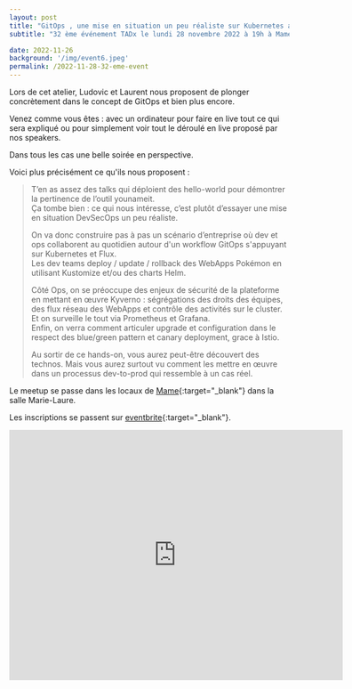 ```yaml
---
layout: post
title: "GitOps , une mise en situation un peu réaliste sur Kubernetes avec Flux"
subtitle: "32 ème événement TADx le lundi 28 novembre 2022 à 19h à Mame (Tours, 37)"

date: 2022-11-26
background: '/img/event6.jpeg'
permalink: /2022-11-28-32-eme-event
---
```


Lors de cet atelier, Ludovic et Laurent nous proposent de plonger concrètement dans le concept de GitOps et bien plus encore.  

Venez comme vous êtes : avec un ordinateur pour faire en live tout ce qui sera expliqué ou pour simplement voir tout le déroulé en live proposé par nos speakers.  

Dans tous les cas une belle soirée en perspective.  

Voici plus précisément ce qu'ils nous proposent : 
>T’en as assez des talks qui déploient des hello-world pour démontrer la pertinence de l’outil younameit.  
>Ça tombe bien : ce qui nous intéresse, c’est plutôt d’essayer une mise en situation DevSecOps un peu réaliste.  
>
>On va donc construire pas à pas un scénario d’entreprise où dev et ops collaborent au quotidien autour d'un workflow GitOps s'appuyant sur Kubernetes et Flux.  
>Les dev teams deploy / update / rollback des WebApps Pokémon en utilisant Kustomize et/ou des charts Helm.
>
>Côté Ops, on se préoccupe des enjeux de sécurité de la plateforme en mettant en œuvre Kyverno : ségrégations des droits des équipes, des flux réseau des WebApps et contrôle des activités sur le cluster. Et on surveille le tout via Prometheus et Grafana.  
>Enfin, on verra comment articuler upgrade et configuration dans le respect des blue/green pattern et canary deployment, grace à Istio.  
>
>Au sortir de ce hands-on, vous aurez peut-être découvert des technos. Mais vous aurez surtout vu comment les mettre en œuvre dans un processus dev-to-prod qui ressemble à un cas réel.


Le meetup se passe dans les locaux de [Mame](https://mame-tours.com/){:target="_blank"} dans la salle Marie-Laure.

Les inscriptions se passent sur [eventbrite](https://www.eventbrite.fr/e/467750553497){:target="_blank"}.

<iframe src="https://www.google.com/maps/embed?pb=!1m14!1m8!1m3!1d5401.937664338934!2d0.668619!3d47.393041!3m2!1i1024!2i768!4f13.1!3m3!1m2!1s0x0%3A0xf59dd58d55f79b77!2sMAME!5e0!3m2!1sfr!2sfr!4v1572774528763!5m2!1sfr!2sfr" width="600" height="450" frameborder="0" style="border:0;" allowfullscreen=""></iframe>

